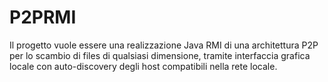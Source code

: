 # P2PRMI
Il progetto vuole essere una realizzazione Java RMI di una architettura P2P per lo scambio di files di qualsiasi dimensione, tramite interfaccia grafica locale con auto-discovery degli host compatibili nella rete locale.
